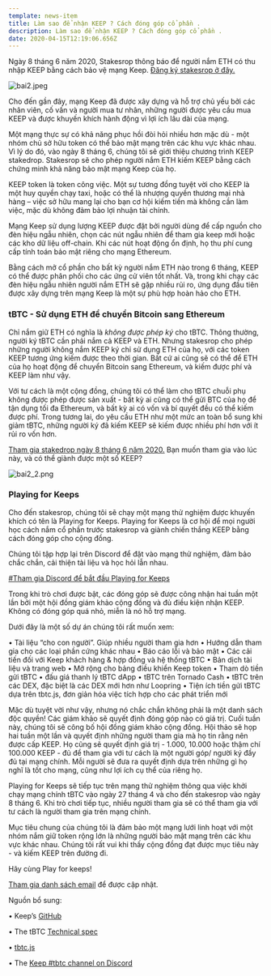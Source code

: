 ```yaml
---
template: news-item
title: Làm sao để nhận KEEP ? Cách đóng góp cổ phần .
description: Làm sao để nhận KEEP ? Cách đóng góp cổ phần .
date: 2020-04-15T12:19:06.656Z
---
```

Ngày 8 tháng 6 năm 2020, Stakesrop thông báo để người nắm ETH có thu nhập KEEP bằng cách bảo vệ mạng Keep. [Đăng ký stakesrop ở đây.](https://www.crowdcast.io/e/keep-stakedrop---live)


![bai2.jpeg](https://cdn.steemitimages.com/DQmaoXzfcg3RepatxbUCc53iD3J7Qvh3SUcg3n1vMYGS31M/bai2.jpeg)

Cho đến gần đây, mạng Keep đã được xây dựng và hỗ trợ chủ yếu bởi các nhân viên, cố vấn và người mua tư nhân, những người được yêu cầu mua KEEP và được khuyến khích hành động vì lợi ích lâu dài của mạng.

Một mạng thực sự có khả năng phục hồi đòi hỏi nhiều hơn mặc dù - một nhóm chủ sở hữu token có thể bảo mật mạng trên các khu vực khác nhau. Vì lý do đó, vào ngày 8 tháng 6, chúng tôi sẽ giới thiệu chương trình KEEP stakedrop. Stakesrop sẽ cho phép người nắm ETH kiếm KEEP bằng cách chứng minh khả năng bảo mật mạng Keep của họ.

KEEP token là token công việc. Một sự tương đồng tuyệt vời cho KEEP là một huy quyền chạy taxi, hoặc có thể là nhượng quyền thương mại nhà hàng – việc sở hữu mang lại cho bạn cơ hội kiếm tiền mà không cần làm việc, mặc dù không đảm bảo lợi nhuận tài chính.

Mạng Keep sử dụng lượng KEEP được đặt bởi người dùng để cấp nguồn cho đèn hiệu ngẫu nhiên, chọn các nút ngẫu nhiên để tham gia keep mới hoặc các kho dữ liệu off-chain. Khi các nút hoạt động ổn định, họ thu phí cung cấp tính toán bảo mật riêng cho mạng Ethereum.

Bằng cách mở cổ phần cho bất kỳ người nắm ETH nào trong 6 tháng, KEEP có thể được phân phối cho các ứng cử viên tốt nhất. Và, trong khi chạy các đèn hiệu ngẫu nhiên người nắm ETH sẽ gặp nhiều rủi ro, ứng dụng đầu tiên được xây dựng trên mạng Keep là một sự phù hợp hoàn hảo cho ETH. 


### tBTC - Sử dụng ETH để chuyển Bitcoin sang Ethereum


Chỉ nắm giữ ETH có nghĩa là *không được phép ký* cho tBTC. Thông thường, người ký tBTC cần phải nắm cả KEEP và ETH. Nhưng stakesrop cho phép những người không nắm KEEP ký chỉ sử dụng ETH của họ, với các token KEEP tương ứng kiếm được theo thời gian. Bất cứ ai cũng sẽ có thể để ETH của họ hoạt động để chuyển Bitcoin sang Ethereum, và kiếm được phí và KEEP làm như vậy.

Với tư cách là một cộng đồng, chúng tôi có thể làm cho tBTC chuỗi phụ không được phép được sản xuất - bất kỳ ai cũng có thể gửi BTC của họ để tận dụng tối đa Ethereum, và bất kỳ ai có vốn và bí quyết đều có thể kiếm được phí.
Trong tương lai, do yêu cầu ETH như một mức an toàn bổ sung khi giảm tBTC, những người ký đã kiếm KEEP sẽ kiếm được nhiều phí hơn với ít rủi ro vốn hơn.

[Tham gia stakedrop ngày 8 tháng 6 năm 2020.](https://www.crowdcast.io/e/keep-stakedrop---live)
Bạn muốn tham gia vào lúc này, và có thể giành được một số KEEP?


![bai2_2.png](https://cdn.steemitimages.com/DQmVJrfM2dVqLs1bG6MsFhHtjuoGTmY51EdprDocNcudqYf/bai2_2.png)


### Playing for Keeps
Cho đến stakesrop, chúng tôi sẽ chạy một mạng thử nghiệm được khuyến khích có tên là Playing for Keeps. Playing for Keeps là cơ hội để mọi người học cách nắm cổ phần trước stakesrop và giành chiến thắng KEEP bằng cách đóng góp cho cộng đồng.

Chúng tôi tập hợp lại trên Discord để đặt vào mạng thử nghiệm, đảm bảo chắc chắn, cải thiện tài liệu và học hỏi lẫn nhau.

[#Tham gia Discord để bắt đầu Playing for Keeps](https://chat.tbtc.network)

Trong khi trò chơi được bật, các đóng góp sẽ được công nhận hai tuần một lần bởi một hội đồng giám khảo cộng đồng và đủ điều kiện nhận KEEP. Không có đóng góp quá nhỏ, miễn là nó hỗ trợ mạng. 

Dưới đây là một số dự án chúng tôi rất muốn xem:

•	Tài liệu “cho con người”. Giúp nhiều người tham gia hơn
•	Hướng dẫn tham gia cho các loại phần cứng khác nhau
•	Báo cáo lỗi và bảo mật
•	Các cải tiến đối với Keep khách hàng & hợp đồng và hệ thống tBTC
•	Bản dịch tài liệu và trang web
•	Mở rộng cho bảng điều khiển Keep token
•	Tham dò tiền gửi tBTC
•	đấu giá thanh lý tBTC dApp
•	tBTC trên Tornado Cash
•	tBTC trên các DEX, đặc biệt là các DEX mới hơn như Loopring 
•	Tiện ích tiền gửi tBTC dựa trên tbtc.js, đơn giản hóa việc tích hợp cho các phát triển mới

Mặc dù tuyệt vời như vậy, nhưng nó chắc chắn không phải là một danh sách độc quyền! Các giám khảo sẽ quyết định đóng góp nào có giá trị. Cuối tuần này, chúng tôi sẽ công bố hội đồng giám khảo cộng đồng. Hội thảo sẽ họp hai tuần một lần và quyết định những người tham gia mà họ tin rằng nên được cấp KEEP. Họ cũng sẽ quyết định giá trị - 1.000, 10.000 hoặc thậm chí 100.000 KEEP - đủ để tham gia với tư cách là một người góp/ người ký đầy đủ tại mạng chính. Mỗi người sẽ đưa ra quyết định dựa trên những gì họ nghĩ là tốt cho mạng, cũng như lợi ích cụ thể của riêng họ.

Playing for Keeps sẽ tiếp tục trên mạng thử nghiệm thông qua việc khởi chạy mạng chính tBTC vào ngày 27 tháng 4 và cho đến stakesrop vào ngày 8 tháng 6. Khi trò chơi tiếp tục, nhiều người tham gia sẽ có thể tham gia với tư cách là người tham gia trên mạng chính.

Mục tiêu chung của chúng tôi là đảm bảo một mạng lưới linh hoạt với một nhóm nắm giữ token rộng lớn là những người bảo mật mạng trên các khu vực khác nhau. Chúng tôi rất vui khi thấy cộng đồng đạt được mục tiêu này - và kiếm KEEP trên đường đi.

Hãy cùng Play for keeps!

[Tham gia danh sách email](https://tbtc.network/#mailing-list) để được cập nhật.

Nguồn bổ sung:

•	Keep’s [GitHub](https://github.com/keep-network)

•	The tBTC [Technical spec](http://docs.keep.network/tbtc/index.pdf)

•	[tbtc.js](https://tbtc.network/news/2020-02-14-announcing-tbtc-js)

•	The [Keep #tbtc channel on Discord](https://chat.tbtc.network)
